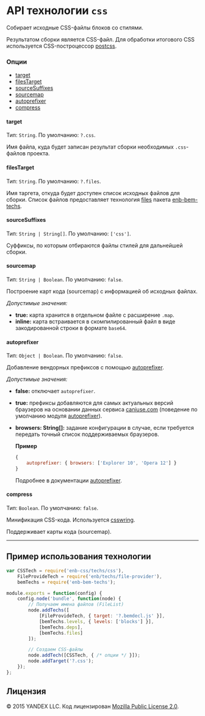# API технологии `css`

Собирает исходные CSS-файлы блоков со стилями.

Результатом сборки является CSS-файл. Для обработки итогового CSS используется CSS-построцессор [postcss](https://github.com/postcss/postcss).

### Опции

* [target](#target)
* [filesTarget](#filestarget)
* [sourceSuffixes](#sourcesuffixes)
* [sourcemap](#sourcemap)
* [autoprefixer](#autoprefixer)
* [compress](#compress)

#### target

Тип: `String`. По умолчанию: `?.css`.

Имя файла, куда будет записан результат сборки необходимых `.css`-файлов проекта.

#### filesTarget

Тип: `String`. По умолчанию: `?.files`.

Имя таргета, откуда будет доступен список исходных файлов для сборки. Список файлов предоставляет технология [files](https://github.com/enb-bem/enb-bem-techs/blob/master/docs/api.ru.md#files) пакета [enb-bem-techs](https://github.com/enb-bem/enb-bem-techs/blob/master/README.md).

#### sourceSuffixes

Тип: `String | String[]`. По умолчанию: `['css']`.

Суффиксы, по которым отбираются файлы стилей для дальнейшей сборки.

#### sourcemap

Тип: `String | Boolean`. По умолчанию: `false`.

Построение карт кода (sourcemap) с информацией об исходных файлах.

*Допустимые значения:*

- **true:** карта хранится в отдельном файле с расширение `.map`.  
- **inline:** карта встраивается в скомпилированный файл в виде закодированной строки в формате `base64`.  

#### autoprefixer

Тип: `Object | Boolean`. По умолчанию: `false`.

Добавление вендорных префиксов с помощью [autoprefixer](https://github.com/postcss/autoprefixer).

*Допустимые значения:*

- **false:** отключает `autoprefixer`.
- **true:** префиксы добавляются для самых актуальных версий браузеров на основании данных сервиса [caniuse.com](http://caniuse.com) (поведение по умолчанию модуля [autoprefixer](https://github.com/postcss/autoprefixer)).
- **browsers: String[]:** задание конфигурации в случае, если требуется передать точный список поддерживаемых браузеров.

  **Пример**

  ```js
  {
      autoprefixer: { browsers: ['Explorer 10', 'Opera 12'] }
  }
  ```

  Подробнее в документации [autoprefixer](https://github.com/postcss/autoprefixer#browsers).

#### compress

Тип: `Boolean`. По умолчанию: `false`.

Минификация CSS-кода. Используется [csswring](https://github.com/hail2u/node-csswring).

Поддерживает карты кода (sourcemap).

--------------------------------------

## Пример использования технологии

```js
var CSSTech = require('enb-css/techs/css'),
    FileProvideTech = require('enb/techs/file-provider'),
    bemTechs = require('enb-bem-techs');

module.exports = function(config) {
    config.node('bundle', function(node) {
        // Получаем имена файлов (FileList)
        node.addTechs([
            [FileProvideTech, { target: '?.bemdecl.js' }],
            [bemTechs.levels, { levels: ['blocks'] }],
            [bemTechs.deps],
            [bemTechs.files]
        ]);

        // Создаем CSS-файлы
        node.addTech([CSSTech, { /* опции */ }]);
        node.addTarget('?.css');
    });
};
```

Лицензия
--------

© 2015 YANDEX LLC. Код лицензирован [Mozilla Public License 2.0](/LICENSE.txt).
